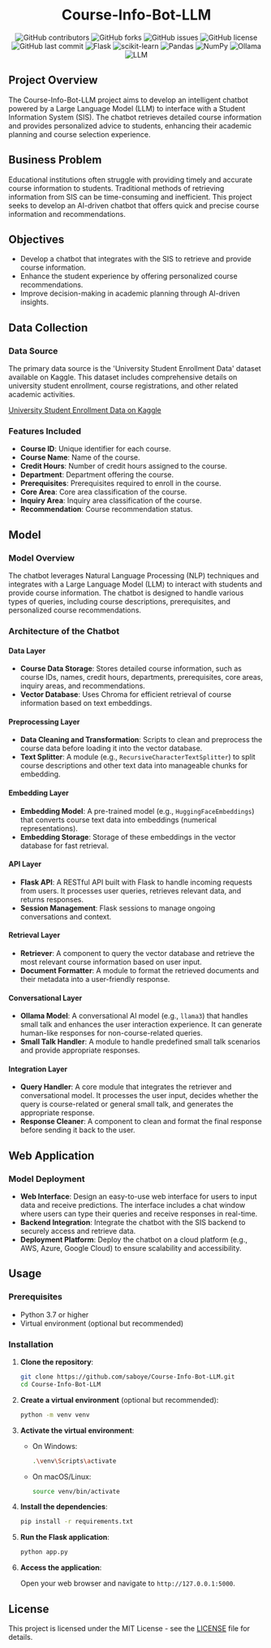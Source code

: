
<div align="center">
  <h1>Course-Info-Bot-LLM</h1>
</div>

<p align="center">
    <img src="https://img.shields.io/github/contributors/saboye/Course-Info-Bot-LLM?color=blue&logo=github&style=for-the-badge" alt="GitHub contributors" />
    <img src="https://img.shields.io/github/forks/saboye/Course-Info-Bot-LLM?logo=github&style=for-the-badge" alt="GitHub forks" />
    <img src="https://img.shields.io/github/issues-raw/saboye/Course-Info-Bot-LLM?style=for-the-badge" alt="GitHub issues" />
    <img src="https://img.shields.io/github/license/saboye/Course-Info-Bot-LLM?style=for-the-badge" alt="GitHub license" />
    <img src="https://img.shields.io/github/last-commit/saboye/Course-Info-Bot-LLM?style=for-the-badge" alt="GitHub last commit" />
    <img src="https://img.shields.io/badge/flask-2.1.2-blue?style=for-the-badge&logo=flask" alt="Flask" />
    <img src="https://img.shields.io/badge/scikit--learn-0.24.2-blue?style=for-the-badge&logo=scikit-learn" alt="scikit-learn" />
    <img src="https://img.shields.io/badge/pandas-1.3.5-blue?style=for-the-badge&logo=pandas" alt="Pandas" />
    <img src="https://img.shields.io/badge/numpy-1.20.3-blue?style=for-the-badge&logo=numpy" alt="NumPy" />
    <img src="https://img.shields.io/badge/ollama-1.0.0-blue?style=for-the-badge&logo=ollama" alt="Ollama" />
    <img src="https://img.shields.io/badge/LLM-1.0.0-blue?style=for-the-badge&logo=LLM" alt="LLM" />
</p>

## Project Overview

The Course-Info-Bot-LLM project aims to develop an intelligent chatbot powered by a Large Language Model (LLM) to interface with a Student Information System (SIS). The chatbot retrieves detailed course information and provides personalized advice to students, enhancing their academic planning and course selection experience.

## Business Problem

Educational institutions often struggle with providing timely and accurate course information to students. Traditional methods of retrieving information from SIS can be time-consuming and inefficient. This project seeks to develop an AI-driven chatbot that offers quick and precise course information and recommendations.

## Objectives

- Develop a chatbot that integrates with the SIS to retrieve and provide course information.
- Enhance the student experience by offering personalized course recommendations.
- Improve decision-making in academic planning through AI-driven insights.

## Data Collection

### Data Source

The primary data source is the 'University Student Enrollment Data' dataset available on Kaggle. This dataset includes comprehensive details on university student enrollment, course registrations, and other related academic activities.

[University Student Enrollment Data on Kaggle](https://www.kaggle.com/datasets/thedevastator/university-student-enrollment-data)

### Features Included

- **Course ID**: Unique identifier for each course.
- **Course Name**: Name of the course.
- **Credit Hours**: Number of credit hours assigned to the course.
- **Department**: Department offering the course.
- **Prerequisites**: Prerequisites required to enroll in the course.
- **Core Area**: Core area classification of the course.
- **Inquiry Area**: Inquiry area classification of the course.
- **Recommendation**: Course recommendation status.


## Model 

### Model Overview

The chatbot leverages Natural Language Processing (NLP) techniques and integrates with a Large Language Model (LLM) to interact with students and provide course information. The chatbot is designed to handle various types of queries, including course descriptions, prerequisites, and personalized course recommendations.

### Architecture of the Chatbot

#### Data Layer

- **Course Data Storage**: Stores detailed course information, such as course IDs, names, credit hours, departments, prerequisites, core areas, inquiry areas, and recommendations.
- **Vector Database**: Uses Chroma for efficient retrieval of course information based on text embeddings.

#### Preprocessing Layer

- **Data Cleaning and Transformation**: Scripts to clean and preprocess the course data before loading it into the vector database.
- **Text Splitter**: A module (e.g., `RecursiveCharacterTextSplitter`) to split course descriptions and other text data into manageable chunks for embedding.

#### Embedding Layer

- **Embedding Model**: A pre-trained model (e.g., `HuggingFaceEmbeddings`) that converts course text data into embeddings (numerical representations).
- **Embedding Storage**: Storage of these embeddings in the vector database for fast retrieval.

#### API Layer

- **Flask API**: A RESTful API built with Flask to handle incoming requests from users. It processes user queries, retrieves relevant data, and returns responses.
- **Session Management**: Flask sessions to manage ongoing conversations and context.

#### Retrieval Layer

- **Retriever**: A component to query the vector database and retrieve the most relevant course information based on user input.
- **Document Formatter**: A module to format the retrieved documents and their metadata into a user-friendly response.

#### Conversational Layer

- **Ollama Model**: A conversational AI model (e.g., `llama3`) that handles small talk and enhances the user interaction experience. It can generate human-like responses for non-course-related queries.
- **Small Talk Handler**: A module to handle predefined small talk scenarios and provide appropriate responses.

#### Integration Layer

- **Query Handler**: A core module that integrates the retriever and conversational model. It processes the user input, decides whether the query is course-related or general small talk, and generates the appropriate response.
- **Response Cleaner**: A component to clean and format the final response before sending it back to the user.

## Web Application

### Model Deployment

- **Web Interface**: Design an easy-to-use web interface for users to input data and receive predictions. The interface includes a chat window where users can type their queries and receive responses in real-time.
- **Backend Integration**: Integrate the chatbot with the SIS backend to securely access and retrieve data.
- **Deployment Platform**: Deploy the chatbot on a cloud platform (e.g., AWS, Azure, Google Cloud) to ensure scalability and accessibility.


## Usage

### Prerequisites

- Python 3.7 or higher
- Virtual environment (optional but recommended)

### Installation

1. **Clone the repository**:

    ```bash
    git clone https://github.com/saboye/Course-Info-Bot-LLM.git
    cd Course-Info-Bot-LLM
    ```

2. **Create a virtual environment** (optional but recommended):

    ```bash
    python -m venv venv
    ```

3. **Activate the virtual environment**:

    - On Windows:

        ```bash
        .\venv\Scripts\activate
        ```

    - On macOS/Linux:

        ```bash
        source venv/bin/activate
        ```

4. **Install the dependencies**:

    ```bash
    pip install -r requirements.txt
    ```

5. **Run the Flask application**:

    ```bash
    python app.py
    ```

6. **Access the application**:

    Open your web browser and navigate to `http://127.0.0.1:5000`.


## License

This project is licensed under the MIT License - see the [LICENSE](LICENSE) file for details.

